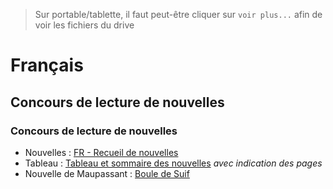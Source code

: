 > Sur portable/tablette, il faut peut-être cliquer sur `voir plus...` afin de voir les fichiers du drive

# Français

## Concours de lecture de nouvelles

### Concours de lecture de nouvelles

* Nouvelles : <a href="https://github.com/lapingenieur/wet/blob/main/FR - Recueil de nouvelles.pdf">FR - Recueil de nouvelles</a>
* Tableau : <a href="https://github.com/lapingenieur/wet/blob/main/FR - Tableau et sommaire des nouvelles.pdf">Tableau et sommaire des nouvelles</a> *avec indication des pages*
* Nouvelle de Maupassant : <a href="https://github.com/lapingenieur/wet/blob/main/FR - Boule de suif.pdf">Boule de Suif</a>
